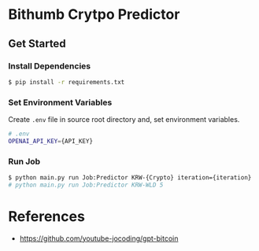 # Bithumb Crytpo Predictor

## Get Started

### Install Dependencies
```bash
$ pip install -r requirements.txt
```

### Set Environment Variables
Create `.env` file in source root directory and, set environment variables.
```bash
# .env
OPENAI_API_KEY={API_KEY}
``` 

### Run Job
```bash
$ python main.py run Job:Predictor KRW-{Crypto} iteration={iteration}
# python main.py run Job:Predictor KRW-WLD 5
```

# References
- https://github.com/youtube-jocoding/gpt-bitcoin
